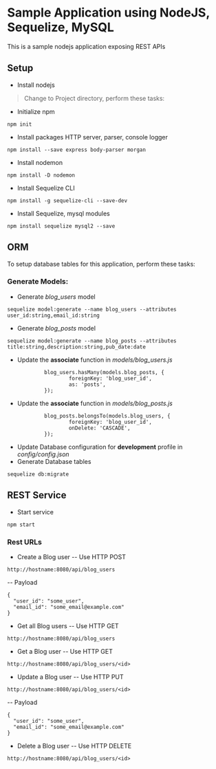 # Sample Application using NodeJS, Sequelize, MySQL
This is a sample nodejs application exposing REST APIs

## Setup
- Install nodejs

> Change to Project directory, perform these tasks:

- Initialize npm

```
npm init
```

- Install packages HTTP server, parser, console logger

```
npm install --save express body-parser morgan
```

- Install nodemon

```
npm install -D nodemon
```

- Install Sequelize CLI

```
npm install -g sequelize-cli --save-dev
```

- Install Sequelize, mysql modules

```
npm install sequelize mysql2 --save
```

## ORM
To setup database tables for this application, perform these tasks:

### Generate Models:
- Generate *blog_users* model

```
sequelize model:generate --name blog_users --attributes user_id:string,email_id:string
```

- Generate *blog_posts* model

```
sequelize model:generate --name blog_posts --attributes title:string,description:string,pub_date:date
```

- Update the **associate** function in *models/blog_users.js*

```
            blog_users.hasMany(models.blog_posts, {
                    foreignKey: 'blog_user_id',
                    as: 'posts',
            });

```

- Update the **associate** function in *models/blog_posts.js*

```
            blog_posts.belongsTo(models.blog_users, {
                    foreignKey: 'blog_user_id',
                    onDelete: 'CASCADE',
            });

```

- Update Database configuration for **development** profile in *config/config.json*
- Generate Database tables

```
sequelize db:migrate
```

## REST Service
- Start service

```
npm start
```

### Rest URLs

- Create a Blog user
-- Use HTTP POST

```
http://hostname:8080/api/blog_users
```

-- Payload

```
{
  "user_id": "some_user",
  "email_id": "some_email@example.com"
}
```

- Get all Blog users
-- Use HTTP GET

```
http://hostname:8080/api/blog_users
```

- Get a Blog user
-- Use HTTP GET

```
http://hostname:8080/api/blog_users/<id>
```

- Update a Blog user
-- Use HTTP PUT

```
http://hostname:8080/api/blog_users/<id>
```

-- Payload

```
{
  "user_id": "some_user",
  "email_id": "some_email@example.com"
}
```

- Delete a Blog user
-- Use HTTP DELETE

```
http://hostname:8080/api/blog_users/<id>
```

